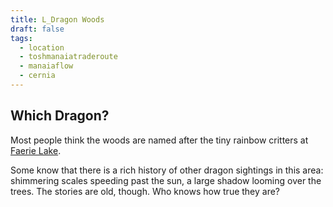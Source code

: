 ```yaml
---
title: L_Dragon Woods
draft: false
tags:
  - location
  - toshmanaiatraderoute
  - manaiaflow
  - cernia
---
```

## Which Dragon?

Most people think the woods are named after the tiny rainbow critters at [Faerie Lake](../Tosh-Manaia%20Trade%20Route/L_Faerie%20Lake.md).

Some know that there is a rich history of other dragon sightings in this area: shimmering scales speeding past the sun, a large shadow looming over the trees. The stories are old, though. Who knows how true they are? 
